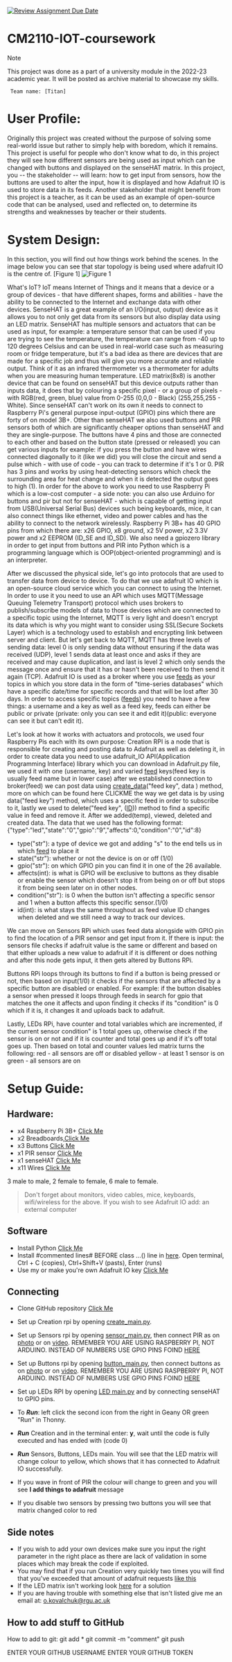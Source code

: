 [![Review Assignment Due Date](https://classroom.github.com/assets/deadline-readme-button-24ddc0f5d75046c5622901739e7c5dd533143b0c8e959d652212380cedb1ea36.svg)](https://classroom.github.com/a/Y_QRUVPr)

# CM2110-IOT-coursework
> [!Note]
> This project was done as a part of a university module in the 2022-23 academic year. It will be posted as archive material to showcase my skills.
```
 Team name: [Titan]
```

# User Profile:
Originally this project was created without the purpose of solving some real-world issue but rather to simply help with boredom, which it remains. This project is useful for people who don't know what to do, in this project they will see how different sensors are being used as input which can be changed with buttons and displayed on the senseHAT matrix. In this project, you -- the stakeholder -- will learn: how to get input from sensors, how the buttons are used to alter the input, how it is displayed and how Adafruit IO is used to store data in its feeds. Another stakeholder that might benefit from this project is a teacher, as it can be used as an example of open-source code that can be analysed, used and reflected on, to determine its strengths and weaknesses by teacher or their students.

# System Design:
 In this section, you will find out how things work behind the scenes. In the image below you can see that star topology is being used where adafruit IO is the centre of.
[Figure 1]
![Figure 1](/Media/FINAL%20IoT%20image%20(1).png/)


What's IoT? IoT means Internet of Things and it means that a device or a group of devices - that have different shapes, forms and abilities - have the ability to be connected to the Internet and exchange data with other devices. SenseHAT is a great example of an I/O(input, output) device as it allows you to not only get data from its sensors but also display data using an LED matrix. SenseHAT has multiple sensors and actuators that can be used as input, for example: a temperature sensor that can be used if you are trying to see the temperature, the temperature can range from -40 up to 120 degrees Celsius and can be used in real-world case such as measuring room or fridge temperature, but it's a bad idea as there are devices that are made for a specific job and thus will give you more accurate and reliable output. Think of it as an infrared thermometer vs a thermometer for adults when you are measuring human temperature. LED matrix(8x8) is another device that can be found on senseHAT but this device outputs rather than inputs data, it does that by colouring a specific pixel - or a group of pixels - with RGB(red, green, blue) value from 0-255 (0,0,0 - Black) (255,255,255 - White). Since senseHAT can't work on its own it needs to connect to Raspberry Pi's general purpose input-output (GPIO) pins which there are forty of on model 3B+. Other than senseHAT we also used buttons and PIR sensors both of which are significantly cheaper options than senseHAT and they are single-purpose. The buttons have 4 pins and those are connected to each other and based on the button state (pressed or released) you can get various inputs for example: if you press the button and have wires connected diagonally to it (like we did) you will close the circuit and send a pulse which - with use of code - you can track to determine if it's 1 or 0. PIR has 3 pins and works by using heat-detecting sensors which check the surrounding area for heat change and when it is detected the output goes to high (1). In order for the above to work you need to use Raspberry Pi which is a low-cost computer - a side note: you can also use Arduino for buttons and pir but not for senseHAT - which is capable of getting input from USB(Universal Serial Bus) devices such being keyboards, mice, it can also connect things like ethernet, video and power cables and has the ability to connect to the network wirelessly. Raspberry Pi 3B+ has 40 GPIO pins from which there are: x26 GPIO, x8 ground, x2 5V power, x2 3.3V power and x2 EEPROM (ID_SE and ID_SD). We also need a gpiozero library in order to get input from buttons and PIR into Python which is a programming language which is OOP(object-oriented programming) and is an interpreter.


After we discussed the physical side, let's go into protocols that are used to transfer data from device to device. To do that we use adafruit IO which is an open-source cloud service which you can connect to using the Internet. In order to use it you need to use an API which uses MQTT(Message Queuing Telemetry Transport) protocol which uses brokers to publish/subscribe models of data to those devices which are connected to a specific topic using the Internet, MQTT is very light and doesn't encrypt its data which is why you might want to consider using SSL(Secure Sockets Layer) which is a technology used to establish and encrypting link between server and client. But let's get back to MQTT, MQTT has three levels of sending data: level 0 is only sending data without ensuring if the data was received (UDP), level 1 sends data at least once and asks if they are received and may cause duplication, and last is level 2 which only sends the message once and ensure that it has or hasn't been received to then send it again (TCP). Adafruit IO is used as a broker where you use [feeds](/Media/imageX.png) as your topics in which you store data in the form of "time-series databases" which have a specific date/time for specific records and that will be lost after 30 days. In order to access specific topics ([feeds](/Media/imageX.png)) you need to have a few things: a username and a key as well as a feed key, feeds can either be public or private (private: only you can see it and edit it)(public: everyone can see it but can't edit it).


Let's look at how it works with actuators and protocols, we used four Raspberry Pis each with its own purpose: Creation RPI is a node that is responsible for creating and posting data to Adafruit as well as deleting it, in order to create data you need to use adafruit_IO API(Application Programming Interface) library which you can download in Adafruit.py file, we used it with one (username, key) and varied [feed](/Media/imageX.png) keys(feed key is usually feed name but in lower case) after we established connection to broker(feed) we can post data using [create_data](https://adafruit-io-python-client.readthedocs.io/en/latest/data.html#data-creation)("feed key", data ) method, more on which can be found here CLICKME the way we get data is by using data("feed key") method, which uses a specific feed in order to subscribe to it, lastly we used to delete("feed key", ([ID](/Media/Screenshot%202023-04-20%20105118.png))) method to find a specific value in feed and remove it. After we added(temp), viewed, deleted and created data. The data that we used has the following format: {"type":"led","state":"0","gpio":"9","affects":0,"condition":"0","id":8}
- type("str"): a type of device we got and adding "s" to the end tells us in which [feed](/Media/imageX.png) to place it
- state("str"): whether or not the device is on or off (1/0)
- gpio("str"): on which GPIO pin you can find it in one of the 26 available.
- affects(int): is what is GPIO will be exclusive to buttons as they disable or enable the sensor which doesn't stop it from being on or off but stops it from being seen later on in other nodes.
- condition("str"): is 0 when the button isn't affecting a specific sensor and 1 when a button affects this specific sensor.(1/0)
- id(int): is what stays the same throughout as feed value ID changes when deleted and we still need a way to track our devices.


We can move on Sensors RPi which uses feed data alongside with GPIO pin to find the location of a PIR sensor and get input from it.
If there is input: the sensors file checks if adafruit value is the same or different and based on that either uploads a new value to adafruit if it is different or does nothing and after this node gets input, it then gets altered by Buttons RPi. 

Buttons RPi loops through its buttons to find if a button is being pressed or not, then based on input(1/0) it checks if the sensors that are affected by a specific button are disabled or enabled. For example: if the button disables a sensor when pressed it loops through feeds in search for gpio that matches the one it affects and upon finding it checks if its "condition" is 0 which if it is, it changes it and uploads back to adafruit. 

Lastly, LEDs RPi, have counter and total variables which are incremented, if the current sensor condition" is 1 total goes up, otherwise check if the sensor is on
or not and if it is counter and total goes up and if it's off total goes up. Then based on total and counter values led matrix turns the following:
red - all sensors are off or disabled
yellow - at least 1 sensor is on
green - all sensors are on





# Setup Guide:
## Hardware:
- x4 Raspberry Pi 3B+ [Click Me](https://www.raspberrypi.com/products/raspberry-pi-3-model-b-plus/)
- x2 Breadboards,[Click Me](https://uk.rs-online.com/web/p/breadboards/1892277?cm_mmc=UK-PLA-DS3A-_-google-_-CSS_UK_EN_ESD_Control_%26_Cleanroom_%26_PCB_Prototyping_Whoop-_-Breadboards_Whoop+(2)-_-1892277&matchtype=&pla-317955722095&cq_src=google_ads&cq_cmp=11460269911&cq_term=&cq_plac=&cq_net=g&cq_plt=gp&gclid=EAIaIQobChMIhe33gs-1_gIVjMvtCh0eMQNHEAQYAiABEgIIPvD_BwE&gclsrc=aw.ds)
- x3 Buttons [Click Me](https://uk.rs-online.com/web/p/tactile-switches/4791413?cm_mmc=UK-PLA-DS3A-_-google-_-CSS_UK_EN_Switches_Whoop-_-Tactile+Switches_Whoop+(2)-_-4791413&matchtype=&pla-531631261912&cq_src=google_ads&cq_cmp=9771206593&cq_term=&cq_plac=&cq_net=g&cq_plt=gp&gclid=EAIaIQobChMI5b6D6NG1_gIVyuvtCh2sQQYsEAQYASABEgLTnfD_BwE&gclsrc=aw.ds)
- x1 PIR sensor [Click Me](https://uk.farnell.com/mcm/287-18001/sensing-range-max-7m/dp/2830979?gclid=EAIaIQobChMIn_ihrtO1_gIVg_ftCh01AQqSEAYYBSABEgK0TvD_BwE&mckv=_dc|pcrid||plid||kword||match||slid||product|2830979|pgrid||ptaid||&CMP=KNC-GUK-GEN-SHOPPING-PMAX-PrivateLabel-Test990&gross_price=true)
- x1 senseHAT [Click Me](https://uk.farnell.com/raspberry-pi/raspberrypi-sensehat/add-on-board-sense-hat-for-raspberry/dp/2483095?gclid=EAIaIQobChMInMiSz9O1_gIVfIBQBh3SwgS1EAQYASABEgKzsPD_BwE&mckv=_dc|pcrid||plid||kword||match||slid||product|2483095|pgrid||ptaid|&CMP=KNC-GUK-GEN-SHOPPING-PMAX-Medium_ROAS-Test990&gross_price=true)
- x11 Wires [Click Me](https://cpc.farnell.com/pro-signal/psg-jws-65/jumper-wire-set-65pc/dp/PC01769?mckv=s_dc|pcrid|426684131036|kword||match||plid||slid||product|PC01769|pgrid|100371158838|ptaid|pla-960156959477|&CMP=KNC-GUK-CPC-SHOPPING-9262013734-100371158838-PC01769&s_kwcid=AL!5616!3!426684131036!!!network}!960156959477!&gclid=EAIaIQobChMIuojuutK1_gIV0u3tCh3wWA02EAQYBiABEgLudfD_BwE)

3 male to male, 
2 female to female, 
6 male to female.
> Don't forget about monitors, video cables, mice, keyboards, wifi/wireless for the above. 
> If you wish to see Adafruit IO add: an external computer
## Software
 - Install Python [Click Me](https://raspberrytips.com/install-latest-python-raspberry-pi/)
 - Install #commented lines# BEFORE class ...() line in [here](/Resources/). Open terminal, Ctrl + C (copies), Ctrl+Shift+V (pasts), Enter (runs)  
 - Use my or make you're own Adafruit IO key [Click Me](https://learn.adafruit.com/adafruit-io-basics-digital-output/adafruit-io-setup-1)
## Connecting
- Clone GitHub repository [Click Me](https://docs.github.com/en/repositories/creating-and-managing-repositories/cloning-a-repository)
- Set up Creation rpi by opening [create_main.py](/create_main.py/).

- Set up Sensors rpi by opening [sensor_main.py](/sensor_main.py/), then connect PIR as on [photo](/Media/Epic%20Snaget-Jarv.png/) or on [video](/Media/link_to_videos.txt). REMEMBER YOU ARE USING RASPBERRY PI, NOT ARDUINO. INSTEAD OF NUMBERS USE GPIO PINS FOIND [HERE](https://www.raspberrypi-spy.co.uk/wp-content/uploads/2012/06/Raspberry-Pi-GPIO-Header-with-Photo.png)
- Set up Buttons rpi by opening [button_main.py](/button_main.py/), then connect buttons as on [photo](/Media/Dazzling%20Wluff-Vihelmo%20(1).png/) or on [video](/Media/link_to_videos.txt). REMEMBER YOU ARE USING RASPBERRY PI, NOT ARDUINO. INSTEAD OF NUMBERS USE GPIO PINS FOIND [HERE](https://www.raspberrypi-spy.co.uk/wp-content/uploads/2012/06/Raspberry-Pi-GPIO-Header-with-Photo.png)


- Set up LEDs RPI by opening [LED main.py](/LED%20main.py/) and by connecting senseHAT to GPIO pins.
- To ***Run***: left click the second icon from the right in Geany OR green "Run" in Thonny. 
- ***Run*** Creation and in the terminal enter: **y**, wait until the code is fully executed and has ended with (code 0)
- ***Run*** Sensors, Buttons, LEDs main. You will see that the LED matrix will change colour to yellow, which shows that it has connected to Adafruit IO successfully.
- If you wave in front of PIR the colour will change to green and you will see **I add things to adafruit** message
- If you disable two sensors by pressing two buttons you will see that matrix changed color to red

## Side notes
- If you wish to add your own devices make sure you input the right parameter in the right place as there are lack of validation in some places which may break the code if exploited.
- You may find that if you run Creation very quickly two times you will find that you've exceeded that amount of adafruit requests [like this](/Media/C83DAEF0-7CBD-40F8-81AA-B246FD53D12B.jpeg)
- If the LED matrix isn't working look [here](https://forums.raspberrypi.com/viewtopic.php?t=192033) for a solution
- If you are having trouble with something else that isn't listed give me an email at: o.kovalchuk@rgu.ac.uk

## How to add stuff to GitHub
How to add to git:
git add *
git commit -m "comment"
git push

ENTER YOUR GITHUB USERNAME
ENTER YOUR GITHUB TOKEN
